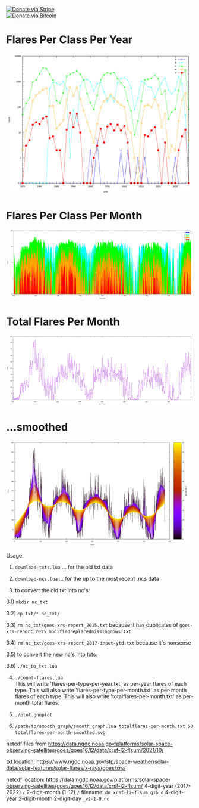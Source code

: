 [![Donate via Stripe](https://img.shields.io/badge/Donate-Stripe-green.svg)](https://buy.stripe.com/00gbJZ0OdcNs9zi288)<br>
[![Donate via Bitcoin](https://img.shields.io/badge/Donate-Bitcoin-green.svg)](bitcoin:37fsp7qQKU8XoHZGRQvVzQVP8FrEJ73cSJ)<br>

# Flares Per Class Per Year

![Flares Per Class Per Year](flares-per-type-per-year.svg)

# Flares Per Class Per Month 

![Flares Per Class Per Month](flares-per-type-per-month.svg)

# Total Flares Per Month

![Total Flares Per Month](totalflares-per-month.svg)

# ...smoothed

![...smoothed](totalflares-per-month-smoothed.svg)

Usage:

1) `download-txts.lua` ... for the old txt data

2) `download-ncs.lua` ... for the up to the most recent .ncs data

3) to convert the old txt into nc's:

3.1) `mkdir nc_txt`

3.2) `cp txt/* nc_txt/`

3.3) `rm nc_txt/goes-xrs-report_2015.txt`	 because it has duplicates of `goes-xrs-report_2015_modifiedreplacedmissingrows.txt`

3.4) `rm nc_txt/goes-xrs-report_2017-input-ytd.txt` because it's nonsense

3.5) to convert the new nc's into txts:

3.6) `./nc_to_txt.lua`

4) `./count-flares.lua`		
	This will write 'flares-per-type-per-year.txt' as per-year flares of each type.
	This will also write 'flares-per-type-per-month.txt' as per-month flares of each type.
	This will also write 'totalflares-per-month.txt' as per-month total flares.

5) `./plot.gnuplot`

6) `/path/to/smooth_graph/smooth_graph.lua totalflares-per-month.txt 50 totalflares-per-month-smoothed.svg`

netcdf files from https://data.ngdc.noaa.gov/platforms/solar-space-observing-satellites/goes/goes16/l2/data/xrsf-l2-flsum/2021/10/

txt location:
https://www.ngdc.noaa.gov/stp/space-weather/solar-data/solar-features/solar-flares/x-rays/goes/xrs/

netcdf location:
https://data.ngdc.noaa.gov/platforms/solar-space-observing-satellites/goes/goes16/l2/data/xrsf-l2-flsum/ 4-digit-year (2017-2022) `/` 2-digit-month (1-12) `/`
filename:
`dn_xrsf-l2-flsum_g16_d` 4-digit-year 2-digit-month 2-digit-day `_v2-1-0.nc`

